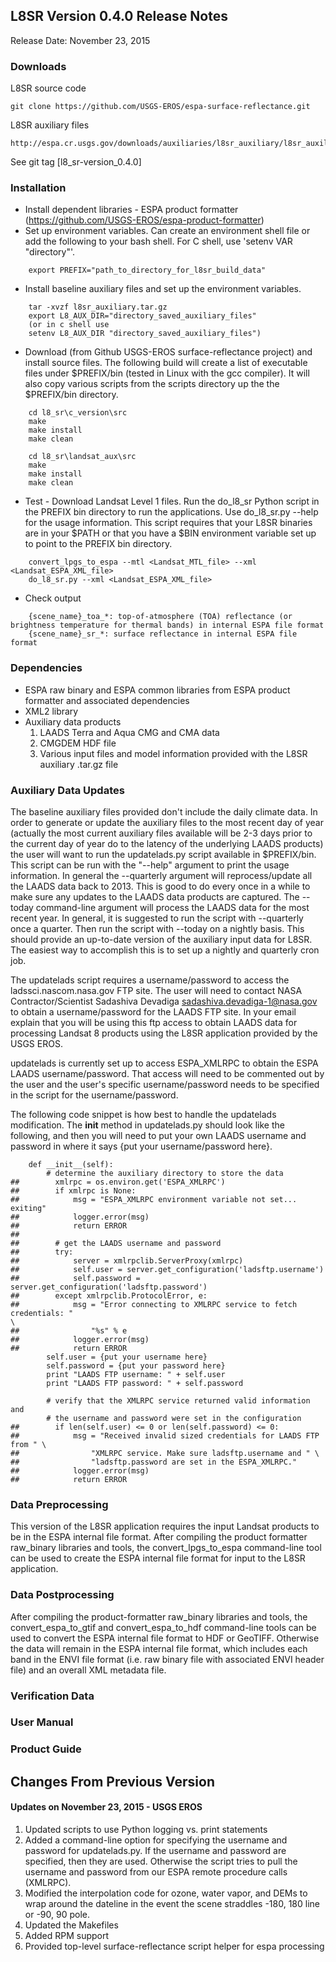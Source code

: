 ## L8SR Version 0.4.0 Release Notes
Release Date: November 23, 2015

### Downloads
L8SR source code

    git clone https://github.com/USGS-EROS/espa-surface-reflectance.git

L8SR auxiliary files

    http://espa.cr.usgs.gov/downloads/auxiliaries/l8sr_auxiliary/l8sr_auxiliary.tar.gz

See git tag [l8_sr-version_0.4.0]

### Installation
  * Install dependent libraries - ESPA product formatter (https://github.com/USGS-EROS/espa-product-formatter)
  * Set up environment variables.  Can create an environment shell file or add the following to your bash shell.  For C shell, use 'setenv VAR "directory"'.
```
    export PREFIX="path_to_directory_for_l8sr_build_data"
```

  * Install baseline auxiliary files and set up the environment variables.
```
    tar -xvzf l8sr_auxiliary.tar.gz
    export L8_AUX_DIR="directory_saved_auxiliary_files"
    (or in c shell use 
    setenv L8_AUX_DIR "directory_saved_auxiliary_files")
```

  * Download (from Github USGS-EROS surface-reflectance project) and install source files. The following build will create a list of executable files under $PREFIX/bin (tested in Linux with the gcc compiler). It will also copy various scripts from the scripts directory up the the $PREFIX/bin directory.
```
    cd l8_sr\c_version\src
    make
    make install
    make clean

    cd l8_sr\landsat_aux\src
    make
    make install
    make clean
```

  * Test - Download Landsat Level 1 files.  Run the do\_l8\_sr Python script in the PREFIX bin directory to run the applications.  Use do\_l8\_sr.py --help for the usage information.  This script requires that your L8SR binaries are in your $PATH or that you have a $BIN environment variable set up to point to the PREFIX bin directory.
```
    convert_lpgs_to_espa --mtl <Landsat_MTL_file> --xml <Landsat_ESPA_XML_file>
    do_l8_sr.py --xml <Landsat_ESPA_XML_file>
```

  * Check output
```
    {scene_name}_toa_*: top-of-atmosphere (TOA) reflectance (or brightness temperature for thermal bands) in internal ESPA file format
    {scene_name}_sr_*: surface reflectance in internal ESPA file format
```

### Dependencies
  * ESPA raw binary and ESPA common libraries from ESPA product formatter and associated dependencies
  * XML2 library
  * Auxiliary data products
    1. LAADS Terra and Aqua CMG and CMA data
    2. CMGDEM HDF file
    3. Various input files and model information provided with the L8SR auxiliary .tar.gz file

### Auxiliary Data Updates
The baseline auxiliary files provided don't include the daily climate data.  In order to generate or update the auxiliary files to the most recent day of year (actually the most current auxiliary files available will be 2-3 days prior to the current day of year do to the latency of the underlying LAADS products) the user will want to run the updatelads.py script available in $PREFIX/bin.  This script can be run with the "--help" argument to print the usage information.  In general the --quarterly argument will reprocess/update all the LAADS data back to 2013.  This is good to do every once in a while to make sure any updates to the LAADS data products are captured.  The --today command-line argument will process the LAADS data for the most recent year.  In general, it is suggested to run the script with --quarterly once a quarter.  Then run the script with --today on a nightly basis.  This should provide an up-to-date version of the auxiliary input data for L8SR.  The easiest way to accomplish this is to set up a nightly and quarterly cron job.

The updatelads script requires a username/password to access the ladssci.nascom.nasa.gov FTP site.  The user will need to contact NASA Contractor/Scientist Sadashiva Devadiga <sadashiva.devadiga-1@nasa.gov> to obtain a username/password for the LAADS FTP site.  In your email explain that you will be using this ftp access to obtain LAADS data for processing Landsat 8 products using the L8SR application provided by the USGS EROS.

updatelads is currently set up to access ESPA_XMLRPC to obtain the ESPA LAADS username/password.  That access will need to be commented out by the user and the user's specific username/password needs to be specified in the script for the username/password.

The following code snippet is how best to handle the updatelads modification.  The __init__ method in updatelads.py should look like the following, and then you will need to put your own LAADS username and password in where it says {put your username/password here}.

```
    def __init__(self):
        # determine the auxiliary directory to store the data
##        xmlrpc = os.environ.get('ESPA_XMLRPC')
##        if xmlrpc is None:
##            msg = "ESPA_XMLRPC environment variable not set... exiting"
##            logger.error(msg)
##            return ERROR
##
##        # get the LAADS username and password
##        try:
##            server = xmlrpclib.ServerProxy(xmlrpc)
##            self.user = server.get_configuration('ladsftp.username')
##            self.password = server.get_configuration('ladsftp.password')
##        except xmlrpclib.ProtocolError, e:
##            msg = "Error connecting to XMLRPC service to fetch credentials: " 
\               
##                "%s" % e
##            logger.error(msg)
##            return ERROR
        self.user = {put your username here}
        self.password = {put your password here}
        print "LAADS FTP username: " + self.user
        print "LAADS FTP password: " + self.password

        # verify that the XMLRPC service returned valid information and
        # the username and password were set in the configuration
##        if len(self.user) <= 0 or len(self.password) <= 0:
##            msg = "Received invalid sized credentials for LAADS FTP from " \
##                "XMLRPC service. Make sure ladsftp.username and " \
##                "ladsftp.password are set in the ESPA_XMLRPC."
##            logger.error(msg)
##            return ERROR
```

### Data Preprocessing
This version of the L8SR application requires the input Landsat products to be in the ESPA internal file format.  After compiling the product formatter raw\_binary libraries and tools, the convert\_lpgs\_to\_espa command-line tool can be used to create the ESPA internal file format for input to the L8SR application.

### Data Postprocessing
After compiling the product-formatter raw\_binary libraries and tools, the convert\_espa\_to\_gtif and convert\_espa\_to\_hdf command-line tools can be used to convert the ESPA internal file format to HDF or GeoTIFF.  Otherwise the data will remain in the ESPA internal file format, which includes each band in the ENVI file format (i.e. raw binary file with associated ENVI header file) and an overall XML metadata file.

### Verification Data

### User Manual

### Product Guide

## Changes From Previous Version
#### Updates on November 23, 2015 - USGS EROS
  1. Updated scripts to use Python logging vs. print statements
  2. Added a command-line option for specifying the username and password for updatelads.py.  If the username and password are specified, then they are used.  Otherwise the script tries to pull the username and password from our ESPA remote procedure calls (XMLRPC).
  3. Modified the interpolation code for ozone, water vapor, and DEMs to wrap around the dateline in the event the scene straddles -180, 180 line or -90, 90 pole.
  4. Updated the Makefiles
  5. Added RPM support
  6. Provided top-level surface-reflectance script helper for espa processing

